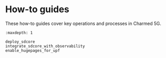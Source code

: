 # How-to guides

These how-to guides cover key operations and processes in Charmed 5G.

```{toctree}
:maxdepth: 1

deploy_sdcore
integrate_sdcore_with_observability
enable_hugepages_for_upf
```
